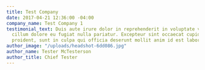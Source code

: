 ```yaml
---
title: Test Company
date: 2017-04-21 12:36:00 -04:00
company_name: Test Company 1
testimonial_text: Duis aute irure dolor in reprehenderit in voluptate velit esse
  cillum dolore eu fugiat nulla pariatur. Excepteur sint occaecat cupidatat non
  proident, sunt in culpa qui officia deserunt mollit anim id est laborum.
author_image: "/uploads/headshot-6dd086.jpg"
author_name: Tester McTesterson
author_title: Chief Tester
---
```


